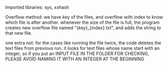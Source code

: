 Imported libraries: sys, xxhash

Overflow method: we have key of the files, and overflow with index to know which file is after another. 
whenever the size of the file is full, the program creates new overflow file named "{key}_{index}.txt", and adds the string to that new file.

one extra not: for the cases like running the file twice, the code deletes the text files from previous run. it looks for text files whose name start with an integer, 
so if you put an INPUT FILE IN THE FOLDER FOR CHECKING, PLEASE AVOID NAMING IT WITH AN INTEGER AT THE BEGINNING


